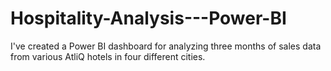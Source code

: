 # Hospitality-Analysis---Power-BI
I've created a Power BI dashboard for analyzing three months of sales data from various AtliQ hotels in four different cities.

